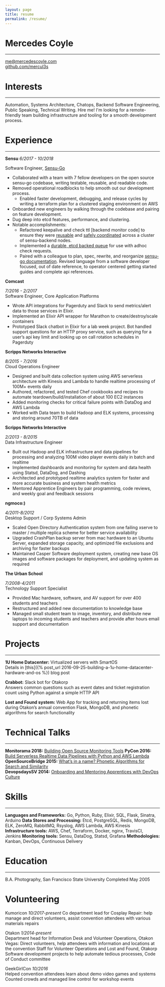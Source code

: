 ```yaml
---
layout: page
title: resume 
permalink: /resume/
---
```


# Mercedes Coyle 
---
me@mercedescoyle.com    
[github.com/mercul3s](http://github.com/mercul3s) 

# Interests
---
Automation, Systems Architecture, Chatops, Backend Software Engineering, Public
Speaking, Technical Writing. Hire me! I'm looking for a remote-friendly team building infrastructure and tooling for a smooth development process.

# Experience

---     
**Sensu**
*6/2017 - 10/2018*

Software Engineer, [Sensu-Go](https://github.com/sensu/sensu-go)
- Collaborated with a team with 7 fellow developers on the open source sensu-go codebase, writing testable, reusable, and readable code.
- Removed operational roadblocks to help smooth out our development process.
  - Enabled faster development, debugging, and release cycles by writing a terraform plan for a clustered staging environment on AWS 
- Onboarded new engineers by walking through the codebase and pairing on feature development.
- Dug deep into etcd features, performance, and clustering.
- Notable accomplishments: 
  - Refactored keepalive and check ttl [backend monitor code] to ensure they
  were [reusable](https://github.com/sensu/sensu-go/pull/897) and [safely coordinated](https://github.com/sensu/sensu-go/pull/1699) across a cluster of sensu-backend nodes.
  - Implemented a [durable, etcd backed queue](https://github.com/sensu/sensu-go/pull/937) for use with adhoc check requests.
  - Paired with a colleague to plan, spec, rewrite, and reorganize [sensu-go documentation](https://docs.sensu.io/sensu-core/2.0/). Revised language from a software developer focused, out of date reference, to operator centered getting started guides and complete api references.

**Comcast** 

*7/2016 - 2/2017*               
Software Engineer, Core Application Platforms
- Wrote API integrations for Pagerduty and Slack to send metrics/alert data to those services in Elixir. 
- Implemented an Elixir API wrapper for Marathon to create/destroy/scale containers
- Prototyped Slack chatbot in Elixir for a lab week project. Bot handled support questions for an HTTP proxy service, such as querying for a user’s api key limit and looking up on call rotation schedules in Pagerduty

**Scripps Networks Interactive** 

*8/2015 - 7/2016*   
Cloud Operations Engineer
- Designed and built data collection system using AWS serverless architecture with Kinesis and Lambda to handle realtime processing of 100M+ events daily
- Authored, refactored, and tested Chef cookbooks and recipes to automate teardown/build/installation of about 100 EC2 instances
- Added monitoring checks for critical failure points with DataDog and AWS Lambda
- Worked with Data team to build Hadoop and ELK systems, processing and storing around 70TB of data

**Scripps Networks Interactive** 

*2/2013 - 8/2015*   
Data Infrastructure Engineer
- Built out Hadoop and ELK infrastructure and data pipelines for processing and analyzing 100M video player events daily in batch and realtime
- Implemented dashboards and monitoring for system and data health using Statsd, DataDog, and Dashing
- Architected and prototyped realtime analytics system for faster and more accurate business and system health metrics
- Mentored Apprentice Engineers by pair programming, code reviews, and weekly goal and feedback sessions

**ngmoco:)** 

*4/2011-8/2012*     
Desktop Support / Corp Systems Admin                       
- Scaled Open Directory Authentication system from one failing xserve to master / multiple replica scheme for better service availability
- Upgraded CrashPlan backup server from mac hardware to an Ubuntu Server, expanded storage capacity, and optimized file exclusions and archiving for faster backups
- Maintained Casper Software deployment system, creating new base OS images and software packages for deployment, and updating system as required

**The Urban School**

*7/2008-4/2011*     
Technology Support Specialist
- Provided Mac hardware, software, and AV support for over 400 students and teachers
- Restructured and added new documentation to knowledge base
- Managed small student team to image, inventory, and distribute new laptops to incoming students and teachers and provide after hours email support and documentation

# Projects  
---     

**1U Home Datacenter:** Virtualized servers with SmartOS    
Details in [this]({% post_url 2016-09-25-building-a-1u-home-datacenter-hardware-and-os %}) blog post

**Crabbot:** Slack bot for Otakorp  
Answers common questions such as event dates and ticket registration count using Python against a simple HTTP API 

**Lost and Found system:** Web App for tracking and returning items lost during Otakon’s annual convention 
Flask, MongoDB, and phonetic algorithms for search functionality

# Technical Talks
---

**Monitorama 2018:** [Building Open Source Monitoring Tools](https://vimeo.com/274820910)
**PyCon 2016:** [Build Serverless Realtime Data Pipelines with Python and AWS Lambda](https://www.youtube.com/watch?v=EpCHD9AIHAM)  
**OpenSourceBridge 2015:** [What’s in a name? Phonetic Algorithms for Search and Similarity](https://confreaks.tv/videos/osbridge2015-what-s-in-a-name-phonetic-algorithms-for-search-and-similarity)  
**DevopsdaysSV 2014:** [Onboarding and Mentoring Apprentices with DevOps Culture](https://vimeo.com/album/3173642/video/115484860)

# Skills
---

**Languages and Frameworks:** Go, Python, Ruby, Elixir, SQL, Flask, Sinatra, Arduino
**Data Stores and Processing:** Etcd, PostgreSQL, Redis, MongoDB, ELK, ZeroMQ, RabbitMQ, Rsyslog, AWS Lambda, AWS Kinesis
**Infrastructure tools:** AWS, Chef, Terraform, Docker, nginx, TravisCI, Jenkins 
**Monitoring tools:** Sensu, DataDog, Statsd, Grafana 
**Methodologies:** Kanban, DevOps, Continuous Delivery

# Education
---

B.A. Photography, San Francisco State University    Completed May 2005

# Volunteering
Kumoricon *10/2017-present*
Co department lead for Cosplay Repair: help manage and direct volunteers, assist
convention attendees with various materials repairs

Otakon  *1/2014-present*    
Department head for Information Desk and Volunteer Operations, Otakon Vegas:
Direct volunteers, help attendees with information and locations at the
convention
Staff for Volunteer Operations and Lost and Found, Otakorp
Software development projects to help automate tedious processes, Code of Conduct committee

GeekGirlCon *10/2016*   
Helped convention attendees learn about demo video games and systems
Counted crowds and managed line control for workshop events
